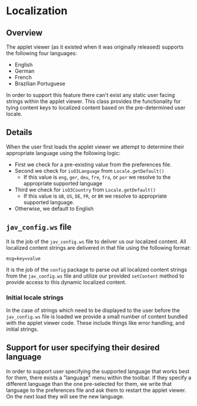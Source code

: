 # Localization

## Overview

The applet viewer (as it existed when it was originally released) supports the
following four languages:

- English
- German
- French
- Brazilian Portuguese

In order to support this feature there can't exist any static user facing
strings within the applet viewer. This class provides the functionality for
tying content keys to localized content based on the pre-determined user locale.

## Details

When the user first loads the applet viewer we attempt to determine their
appropriate language using the following logic:

- First we check for a pre-existing value from the preferences file.
- Second we check for `isO3Language` from `Locale.getDefault()`
  - If this value is `eng`, `ger`, `deu`, `fre`, `fra`, or `por` we resolve to the
    appropriate supported language
- Third we check for `isO3Country` from `Locale.getDefault()`
  - If this value is `GB`, `US`, `DE`, `FR`, or `BR` we resolve to appropriate
    supported language.
- Otherwise, we default to English

## `jav_config.ws` file

It is the job of the `jav_config.ws` file to deliver us our localized content.
All localized content strings are delivered in that file using the following
format:

```
msg=key=value
```

It is the job of the `config` package to parse out all localized content strings
from the `jav_config.ws` file and utilize our provided `setContent` method to
provide access to this dynamic localized content.

### Initial locale strings

In the case of strings which need to be displayed to the user before the
`jav_config.ws` file is loaded we provide a small number of content bundled
with the applet viewer code. These include things like error handling, and
initial strings.

## Support for user specifying their desired language

In order to support user specifying the supported language that works best for
them, there exists a "language" menu within the toolbar. If they specify a
different language than the one pre-selected for them, we write that language
to the preferences file and ask them to restart the applet viewer. On the next
load they will see the new language.
